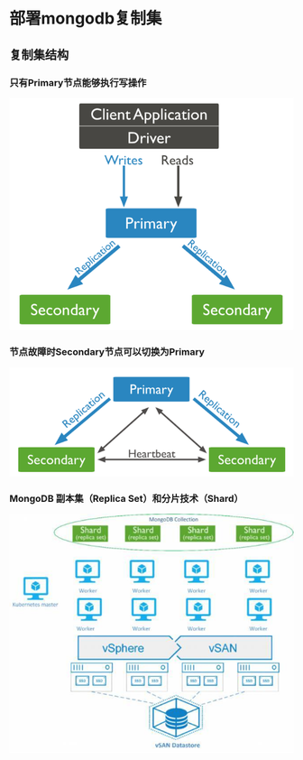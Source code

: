 # 部署mongodb复制集     
##  复制集结构      
### 只有Primary节点能够执行写操作   

<img src="/图库/mongodb架构图0.png">

### 节点故障时Secondary节点可以切换为Primary

<img src="/图库/mongodb架构图1.png">

### MongoDB 副本集（Replica Set）和分片技术（Shard）

<img src="/图库/mongodb架构图2.jpeg">
